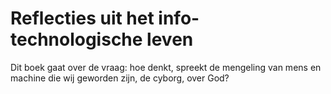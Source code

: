 # Reflecties uit het info-technologische leven
Dit boek gaat over de vraag: hoe denkt, spreekt de mengeling van mens en machine die wij geworden zijn, de cyborg, over God?